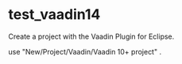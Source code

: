 # test_vaadin14

Create a project with the Vaadin Plugin for Eclipse.

use "New/Project/Vaadin/Vaadin 10+ project" .
